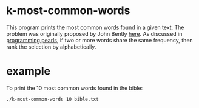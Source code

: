 # k-most-common-words
This program prints the most common words found in a given text.  The problem was originally proposed by John Bently [here](https://www.cs.tufts.edu/~nr/cs257/archive/don-knuth/pearls-2.pdf).  As discussed in [programming pearls](https://www.cs.tufts.edu/~nr/cs257/archive/don-knuth/pearls-2.pdf), if two or more words share the same frequency, then rank the selection by alphabetically.
# example
To print the 10 most common words found in the bible:
```
./k-most-common-words 10 bible.txt
```
